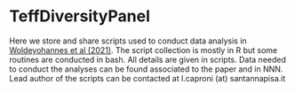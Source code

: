 # TeffDiversityPanel
Here we store and share scripts used to conduct data analysis in [Woldeyohannes et al (2021)](https://www.biorxiv.org/content/10.1101/2021.08.27.457623v1).
The script collection is mostly in R but some routines are conducted in bash. All details are given in scripts.
Data needed to conduct the analyses can be found associated to the paper and in NNN.
Lead author of the scripts can be contacted at l.caproni (at) santannapisa.it
